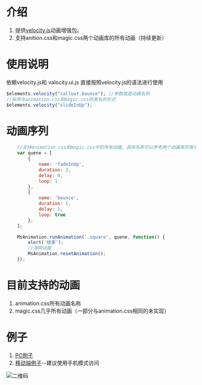 介绍
======
1. 提供[velocity.js](http://julian.com/research/velocity/)动画增强包。
2. 支持anition.css和magic.css两个动画库的所有动画（持续更新）

使用说明
======
依赖velocity.js和 valocity.ui.js
直接按照velocity.js的语法进行使用

```js
$elements.velocity("callout.bounce"); //参数就是动画名称
//采用与animation.css和magic.css同类名的形式
$elements.velocity("slideInUp");
```

动画序列
======
```js
	//支持animation.css和magic.css中的所有动画，具体名称可以参考两个动画库的类名
	var quene = [
		{
			name: 'fadeInUp',
			duration: 2,
			delay: 0,
			loop: 1
		},
		{
			name: 'bounce',
			duration: 1,
			delay: 1,
			loop: true
		},
	];

	MsAnimation.runAnimation('.square', quene, function() {
		alert('结束');
		//清除动画
		MsAnimation.resetAnimation();
	});
```

目前支持的动画
======
1. animation.css所有动画名称
2. magic.css几乎所有动画（一部分与animation.css相同的未实现）

例子
======
1. [PC例子](http://maoshuai.sinaapp.com/ttgcw.html)
2. [移动端例子](http://h5.baomitu.com/app/f5349.html)--建议使用手机模式访问

![二维码](http://images2015.cnblogs.com/blog/435330/201510/435330-20151006111627378-1190742810.png)
